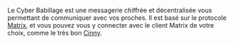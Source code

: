 Le Cyber Babillage est une messagerie chiffrée et décentralisée vous permettant de communiquer avec vos proches. Il est basé sur le protocole [Matrix](https://matrix.org), et vous pouvez vous y connecter avec le client Matrix de votre choix, comme le très bon [Cinny](https://app.cinny.in).


